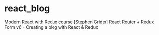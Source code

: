 # react_blog
Modern React with Redux course [Stephen Grider] React Router + Redux Form v6 - Creating a blog with React &amp; Redux

